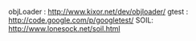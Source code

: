 objLoader : http://www.kixor.net/dev/objloader/
gtest : http://code.google.com/p/googletest/
SOIL: http://www.lonesock.net/soil.html